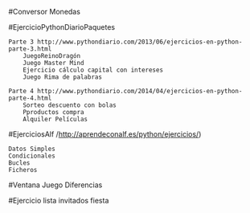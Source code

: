 #Conversor Monedas

#EjercicioPythonDiarioPaquetes

    Parte 3 http://www.pythondiario.com/2013/06/ejercicios-en-python-parte-3.html
        JuegoReinoDragón
        Juego Master Mind
        Ejercicio cálculo capital con intereses
        Juego Rima de palabras
    
    Parte 4 http://www.pythondiario.com/2014/04/ejercicios-en-python-parte-4.html
        Sorteo descuento con bolas
        Pproductos compra
        Alquiler Películas

#EjerciciosAlf /http://aprendeconalf.es/python/ejercicios/) 

    Datos Simples
    Condicionales
    Bucles
    Ficheros	   

#Ventana Juego Diferencias

#Ejercicio lista invitados fiesta
